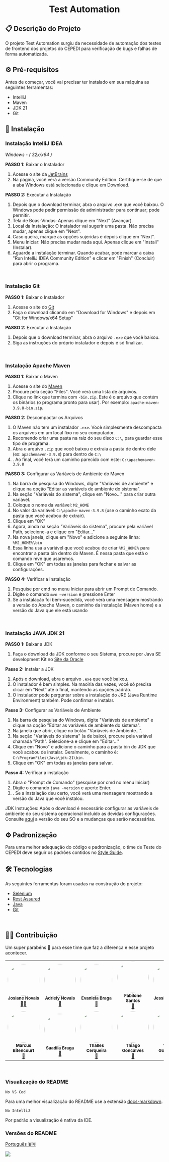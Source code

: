 
<h1 align="center">Test Automation</h1>

## 📋 Descrição do Projeto
<p>O projeto Test Automation surgiu da necessidade de automação dos testes de frontend dos projetos do CEPEDI para verificação de bugs e falhas de forma automatizada.</p>

## ⚙️ Pré-requisitos
Antes de começar, você vai precisar ter instalado em sua máquina as seguintes ferramentas:
- IntelliJ
- Maven
- JDK 21
- Git
  <br/>

## 🔧 Instalação

### Instalação IntelliJ IDEA

_Windows - ( 32x/x64 )_

**PASSO 1:**  Baixar o Instalador
1. Acesse o site da [JetBrains](https://www.jetbrains.com/idea/download/?section=windows)
2. Na página, você verá a versão Community Edition. Certifique-se de que a aba
   Windows está selecionada e clique em Download.

**PASSO 2:** Executar a Instalação
1. Depois que o download terminar, abra o arquivo .exe que você baixou. O
   Windows pode pedir permissão de administrador para continuar; pode permitir.
2. Tela de Boas-Vindas: Apenas clique em "Next" (Avançar).
3. Local da Instalação: O instalador vai sugerir uma pasta. Não precisa mudar,
   apenas clique em "Next".
4. Caso queira, marque as opções sujeridas e depois clique em “Next”.
5. Menu Iniciar: Não precisa mudar nada aqui. Apenas clique em "Install"
   (Instalar).
6. Aguarde a instalação terminar. Quando acabar, pode marcar a caixa "Run IntelliJ
   IDEA Community Edition" e clicar em "Finish" (Concluir) para abrir o programa.

<br>

### Instalação Git

**PASSO 1:**  Baixar o Instalador
1. Acesse o site do [Git](https://git-scm.com/downloads)
2. Faça o download clicando em "Download for Windows" e depois em "Git for Windows/x64 Setup"


**PASSO 2:** Executar a Instalação
1. Depois que o download terminar, abra o arquivo ````.exe```` que você baixou.
2. Siga as instruções do próprio instalador e depois é só finalizar.

<br>

### Instalação Apache Maven
**PASSO 1:**  Baixar o Maven
1. Acesse o site do [Maven](https://maven.apache.org/download.cgi)
2. Procure pela seção "Files". Você verá uma lista de arquivos.
3. Clique no link que termina com ````-bin.zip````. Este é o arquivo que contém os binários
   (o programa pronto para usar). Por exemplo: ````apache-maven-3.9.8-bin.zip````.

**PASSO 2:**   Descompactar os Arquivos
1. O Maven não tem um instalador ````.exe````. Você simplesmente descompacta os arquivos em um local fixo no seu computador.
2. Recomendo criar uma pasta na raiz do seu disco ````C:\````, para guardar esse tipo de programa.
3. Abra o arquivo ````.zip```` que você baixou e extraia a pasta de dentro dele (ex: ````apachemaven-3.9.8````) para dentro de ````C:\````
4. . Ao final, você terá um caminho parecido com este: ````C:\apachemaven-3.9.8````

**PASSO 3:** Configurar as Variáveis de Ambiente do Maven
1. Na barra de pesquisa do Windows, digite "Variáveis de ambiente" e clique na opção "Editar as variáveis de ambiente do sistema".
2. Na seção "Variáveis do sistema", clique em "Novo..." para criar outra variável.
3. Coloque o nome da variável: ````M2_HOME````
4. No valor da variável: ````C:\apache-maven-3.9.8```` (use o caminho exato da pasta que você acabou de extrair).
5. Clique em “OK”
6. Agora, ainda na seção "Variáveis do sistema", procure pela variável Path, selecione-a e clique em "Editar..."
7. Na nova janela, clique em "Novo" e adicione a seguinte linha: ````%M2_HOME%\bin````
8. Essa linha usa a variável que você acabou de criar ````%M2_HOME%```` para
   encontrar a pasta bin dentro do Maven. É nessa pasta que está o comando mvn
   que usaremos.
9. Clique em "OK" em todas as janelas para fechar e salvar as configurações.

**PASSO 4:** Verificar a Instalação
1. Pesquise por cmd no menu Iniciar para abrir um Prompt de Comando.
2. Digite o comando ````mvn –version```` e pressione Enter
3. Se a instalação foi bem-sucedida, você verá uma mensagem mostrando a
   versão do Apache Maven, o caminho da instalação (Maven home) e a versão do
   Java que ele está usando

<br>

### Instalação JAVA JDK 21

**PASSO 1:**  Baixar a JDK
1. Faça o download da JDK conforme o seu Sistema, procure por Java SE
   development Kit no [Site da Oracle](https://www.oracle.com/br/java/technologies/downloads/)

**Passo 2:** Instalar a JDK
1. Após o download, abra o arquivo ````.exe```` que você baixou.
2. O instalador é bem simples. Na maoiria das vezes, você só precisa clicar em
   “Next” até o final, mantendo as opções padrão.
3. O instalador pode perguntar sobre a instalação do JRE (Java Runtime
   Environment) também. Pode confirmar e instalar.

**Passo 3:** Configurar as Variáveis de Ambiente
1. Na barra de pesquisa do Windows, digite "Variáveis de ambiente" e clique na
   opção "Editar as variáveis de ambiente do sistema".
2. Na janela que abrir, clique no botão "Variáveis de Ambiente...".
3. Na seção "Variáveis do sistema" (a de baixo), procure pela variável chamada
   "Path". Selecione-a e clique em "Editar..."
4. Clique em "Novo" e adicione o caminho para a pasta bin do JDK que você
   acabou de instalar. Geralmente, o caminho é: ````C:\ProgramFiles\Java\jdk-21\bin````.
5. Clique em "OK" em todas as janelas para salvar.

**Passo 4:** Verificar a instalação
1. Abra o "Prompt de Comando" (pesquise por cmd no menu Iniciar)
2. Digite o comando ````java -version```` e aperte Enter.
3. . Se a instalação deu certo, você verá uma mensagem mostrando a versão do
   Java que você instalou.

JDK Instruções:
Após o download é necessário configurar as variáveis de ambiente do seu sistema operacional incluído as devidas configurações. Consulte [aqui](https://www.devmedia.com.br/instalacao-e-configuracao-do-pacote-java-jdk/23749) a versão do seu SO e a mudanças que serão necessárias.


## ⚙ Padronização
Para uma melhor adequação do código e padronização, o time de Teste do CEPEDI deve seguir os padrões contidos no [Style Guide](STYLEGUIDE.md).


## 🛠 Tecnologias
As seguintes ferramentas foram usadas na construção do projeto:

- [Selenium](https://www.selenium.dev/)
- [Rest Assured](https://rest-assured.io/)
- [Java](https://www.java.com/pt-BR/)
- [Git](https://git-scm.com/)

<br/>

## 👨‍💻 Contribuição

Um super parabéns 👏 para esse time que faz a diferença e esse projeto acontecer.

<table>
  <tr>
    <td align="center"><img style="border-radius: 50%;" src="./files_public/5-avatar.png" width="100px;" alt=""/><br /><sub><b>Josiane Novais</b></sub><br /><a href="http://gitlab.cepedi/josiane.novais" title="Perfil de Líder">👨‍🚀</a></td>
    <td align="center"><img style="border-radius: 50%;" src="./files_public/1-avatar.png" width="100px;" alt=""/><br /><sub><b>Adriely Novais</b></sub><br /><a href="http://gitlab.cepedi/adriely.novais" title="Perfil de Tester">🚀</a></td>
    <td align="center"><img style="border-radius: 50%;" src="./files_public/2-avatar.png" width="100px;" alt=""/><br /><sub><b>Evaniela Braga</b></sub><br /><a href="http://gitlab.cepedi/evaniele.braga" title="Perfil de Tester">🚀</a></td>
    <td align="center"><img style="border-radius: 50%;" src="./files_public/3-avatar.png" width="100px;" alt=""/><br /><sub><b>Fabilone Santos</b></sub><br /><a href="http://gitlab.cepedi/fabilone.santos" title="Perfil de Tester">🚀</a></td>
    <td align="center"><img style="border-radius: 50%;" src="./files_public/4-avatar.png" width="100px;" alt=""/><br /><sub><b>Jessica Amaral</b></sub><br /><a href="http://gitlab.cepedi/jessica.amaral" title="Perfil de Tester">🚀</a></td>
    <td align="center"><img style="border-radius: 50%;" src="./files_public/9-avatar.png" width="100px;" alt=""/><br /><sub><b>Kayque Moreira</b></sub><br /><a href="http://gitlab.cepedi/kayque.moreira" title="Perfil de Tester">🚀</a></td>
  </tr>
  <tr>
    <td align="center"><img style="border-radius: 50%;" src="./files_public/6-avatar.png" width="100px;" alt=""/><br /><sub><b>Marcus Bitencourt</b></sub><br /><a href="http://gitlab.cepedi/marcus.bitencourt" title="Perfil de Tester">🚀</a></td>
    <td align="center"><img style="border-radius: 50%;" src="./files_public/7-avatar.png" width="100px;" alt=""/><br /><sub><b>Saadila Braga</b></sub><br /><a href="http://gitlab.cepedi/saadila.braga" title="Perfil de Tester">🚀</a></td>
    <td align="center"><img style="border-radius: 50%;" src="./files_public/10-avatar.png" width="100px;" alt=""/><br /><sub><b>Thalles Cerqueira</b></sub><br /><a href="http://gitlab.cepedi/thalles.cerqueira" title="Perfil de Tester">🚀</a></td>
    <td align="center"><img style="border-radius: 50%;" src="./files_public/11-avatar.png" width="100px;" alt=""/><br /><sub><b>Thiago Goncalves</b></sub><br /><a href="http://gitlab.cepedi/thiago.goncalves" title="Perfil de Tester">🚀</a></td>
    <td align="center"><img style="border-radius: 50%;" src="./files_public/8-avatar.png" width="100px;" alt=""/><br /><sub><b>Victor Goncalves</b></sub><br /><a href="http://gitlab.cepedi/victor.goncalves" title="Perfil de Tester">🚀</a></td>
  </tr>
</table>
<br/>

###  Visualização do README

```No VS Cod```

Para uma melhor visualização do README use a extensão [docs-markdown](https://marketplace.visualstudio.com/items?itemName=docsmsft.docs-markdown).

```No IntelliJ```

Por padrão a visualização é nativa da IDE.
###  Versões do README

[Português 🇧🇷](./README.md)

<p align="left"><img src="http://img.shields.io/static/v1?label=STATUS&message=EM%20DESENVOLVIMENTO&color=GREEN&style=for-the-badge"/></p>
